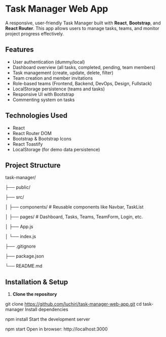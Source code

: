# Task Manager Web App

A responsive, user-friendly Task Manager built with **React**, **Bootstrap**, and **React Router**. This app allows users to manage tasks, teams, and monitor project progress effectively.

## Features

- User authentication (dummy/local)
- Dashboard overview (all tasks, completed, pending, team members)
- Task management (create, update, delete, filter)
- Team creation and member invitations
- Role-based teams (Frontend, Backend, DevOps, Design, Fullstack)
- LocalStorage persistence (teams and tasks)
- Responsive UI with Bootstrap
- Commenting system on tasks

## Technologies Used

- React
- React Router DOM
- Bootstrap & Bootstrap Icons
- React Toastify
- LocalStorage (for demo data persistence)

## Project Structure

task-manager/

├── public/

├── src/

│ ├── components/ # Reusable components like Navbar, TaskList

│ ├── pages/ # Dashboard, Tasks, Teams, TeamForm, Login, etc.

│ ├── App.js

│ └── index.js

├── .gitignore

├── package.json

└── README.md

## Installation & Setup

1. **Clone the repository**

git clone https://github.com/luchiri/task-manager-web-app.git
cd task-manager
Install dependencies

npm install
Start the development server

npm start
Open in browser: http://localhost:3000
